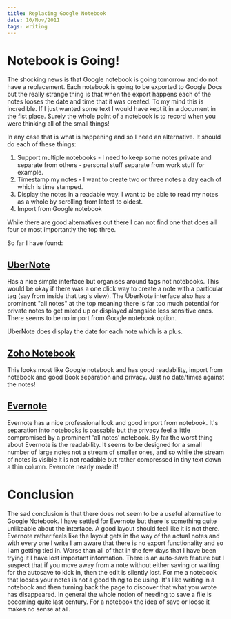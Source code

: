 ```yaml
--- 
title: Replacing Google Notebook
date: 10/Nov/2011
tags: writing
---
```


Notebook is Going!
==================

The shocking news is that Google notebook is going tomorrow and do not have a replacement.  Each notebook is going to be exported to Google Docs but the really strange thing is that when the export happens each of the notes looses the date and time that it was created.  To my mind this is incredible.  If I just wanted some text I would have kept it in a document in the fist place.  Surely the whole point of a notebook is to record when you were thinking all of the small things!

In any case that is what is happening and so I need an alternative.  It should do each of these things:

1) Support multiple notebooks - I need to keep some notes private and separate from others - personal stuff separate from work stuff for example.
1) Timestamp my notes - I want to create two or three notes a day each of which is time stamped.
1) Display the notes in a readable way.  I want to be able to read my notes as a whole by scrolling from latest to oldest.
1) Import from Google notebook

While there are good alternatives out there I can not find one that does all four or most importantly the top three.

So far I have found:

[UberNote][un]
----------

Has a nice simple interface but organises around tags not notebooks.  This would be okay if there was a one click way to create a note with a particular tag (say from inside that tag's view).  The UberNote interface also has a prominent "all notes" at the top meaning there is far too much potential for private notes to get mixed up or displayed alongside less sensitive ones.  There seems to be no import from Google notebook option.

UberNote does display the date for each note which is a plus.


[Zoho Notebook][zh]
---------------

This looks most like Google notebook and has good readability, import from notebook and good Book separation and privacy.  Just no date/times against the notes!


[Evernote][ev]
----------

Evernote has a nice professional look and good import from notebook.  It's separation into notebooks is passable but the privacy feel a little compromised by a prominent 'all notes' notebook.  By far the worst thing about Evernote is the readability.  It seems to be designed for a small number of large notes not a stream of smaller ones, and so while the stream of notes is visible it is not readable but rather compressed in tiny text down a thin column.  Evernote nearly made it!


Conclusion
==========

The sad conclusion is that there does not seem to be a useful alternative to Google Notebook.  I have settled for Evernote but there is something quite unlikeable about the interface.  A good layout should feel like it is not there. Evernote rather feels like the layout gets in the way of the actual notes and with every one I write I am aware that there is no export functionality and so I am getting tied in.  Worse than all of that in the few days that I have been trying it I have lost important information.  There is an auto-save feature but I suspect that if you move away from a note without either saving or waiting for the autosave to kick in, then the edit is silently lost.  For me a notebook that looses your notes is not a good thing to be using.  It's like writing in a notebook and then turning back the page to discover that what you wrote has disappeared.  In general the whole notion of needing to save a file is becoming quite last century.  For a notebook the idea of save or loose it makes no sense at all.

[un]: (http://www.ubernote.com)
[zh]: (http://notebook.zoho.com)
[ev]: (http://www.evernote.com)


